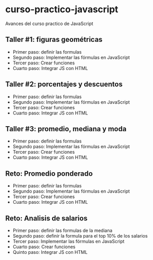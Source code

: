 # curso-practico-javascript
Avances del curso practico de JavaScript

## Taller #1: figuras geométricas

- Primer paso: definir las formulas
- Segundo paso: Implementar las fórmulas en JavaScript
- Tercer paso: Crear funciones
- Cuarto paso: Integrar JS con HTML

## Taller #2: porcentajes y descuentos

- Primer paso: definir las formulas
- Segundo paso: Implementar las fórmulas en JavaScript
- Tercer paso: Crear funciones
- Cuarto paso: Integrar JS con HTML

## Taller #3: promedio, mediana y moda

- Primer paso: definir las formulas
- Segundo paso: Implementar las fórmulas en JavaScript
- Tercer paso: Crear funciones
- Cuarto paso: Integrar JS con HTML

## Reto: Promedio ponderado
- Primer paso: definir las formulas
- Segundo paso: Implementar las fórmulas en JavaScript
- Tercer paso: Crear funciones
- Cuarto paso: Integrar JS con HTML

## Reto: Analisis de salarios
- Primer paso: definir las formulas de la mediana
- Segundo paso: definir la formula para el top 10% de los salarios
- Tercer paso: Implementar las fórmulas en JavaScript
- Cuarto paso: Crear funciones
- Quinto paso: Integrar JS con HTML